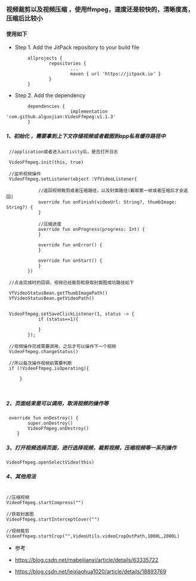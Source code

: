 ### 视频裁剪以及视频压缩 ，使用ffmpeg，速度还是较快的，清晰度高，压缩后比较小

#### 使用如下


- Step 1. Add the JitPack repository to your build file

```
        allprojects {
                repositories {
                        ...
                        maven { url 'https://jitpack.io' }
                }
        }
```

- Step 2. Add the dependency
```
        dependencies {
                        implementation 'com.github.alguojian:VideoFfmpeg:v1.1.3'
        }
```

##### 1、初始化 ，需要拿到上下文存储视频或者截图到app私有缓存路径中

```
 //application或者进入activity后，是否打开日志
 
 VideoFfmpeg.init(this, true)
 
 //监听视频操作
 VideoFfmpeg.setListener(object :VfVideoListener{
            
            //返回视频裁剪或者压缩路径，以及封面路径(截取第一帧或者压缩后才会返回)
            override fun onFinish(videoUrl: String?, thumbImage: String?) {
            }
            
            //压缩进度
            override fun onProgress(progress: Int) {
            }

            override fun onError() {
            }

            override fun onStart() {
            }
        })

 //点击完成时的回调，视频已经裁剪和获取封面图成功路径如下
 
 VfVideoStatusBean.getThumbImagePath()
 VfVideoStatusBean.getVideoPath()
 
 
 VideoFfmpeg.setSaveClickListener(1, status -> {
            if (status==1){
                
            }
        });
  
 //视频操作完成需要调用，之后才可以操作下一个视频
 VideoFfmpeg.changeStatus()

 //所以每次操作视频前需要判断      
 if (!VideoFfmpeg.isOperating){
     
     }
   
 
```

##### 2、页面结束是可以调用，取消视频的操作等
```
 override fun onDestroy() {
        super.onDestroy()
        VideoFfmpeg.onDestroy()
    }
```

##### 3、打开视频选择页面，进行选择视频，裁剪视频，压缩视频等一系列操作

```
VideoFfmpeg.openSelectVideo(this)
```

##### 4、其他用法

```

//压缩视频
VideoFfmpeg.startCompress("")

//获取封面图
VideoFfmpeg.startInterceptCover("")

//视频裁剪
VideoFfmpeg.startCrop("",VideoUtils.videoCropOutPath,1000L,2000L)

```

- 参考

- https://blog.csdn.net/mabeijianxi/article/details/63335722
- https://blog.csdn.net/leixiaohua1020/article/details/18893769


